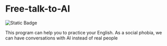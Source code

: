 # Free-talk-to-AI
![Static Badge](https://img.shields.io/badge/license-Mozilla)

This program can help you to practice your English. As a social phobia, we can have conversations with AI instead of real people
